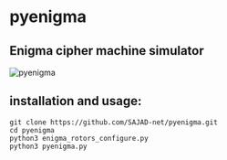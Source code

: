 # pyenigma
## Enigma cipher machine simulator

![pyenigma](https://user-images.githubusercontent.com/71703544/216957392-d3e1992d-9eec-4cbf-ac3d-15f47704970c.png)
  
## installation and usage:
    git clone https://github.com/SAJAD-net/pyenigma.git
    cd pyenigma
    python3 enigma_rotors_configure.py
    python3 pyenigma.py

